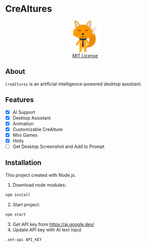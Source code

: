 # CreAItures

<p align="center">
  <img src="/src/img/Creaitures/Fox/FoxCreaiture.png" width = 100 height = 100><br>
  <a href="LICENSE">MIT License</a>
</p>

## About
`CreAItures` is an artificial intelligence-powered desktop assistant.

## Features
- [X] AI Support
- [X] Desktop Assistant
- [X] Animation
- [X] Customizable CreAIture
- [X] Mini Games
- [X] Hints
- [ ] Get Desktop Screenshot and Add to Prompt

## Installation
This project created with Node.js.
1. Download node modules:
```bash
npm install
```
2. Start project:
```bash
npm start
```
3. Get API key from <a href="https://ai.google.dev/">https://ai.google.dev/</a>
4. Update API key with AI text input
```bash
.set-api API_KEY
```